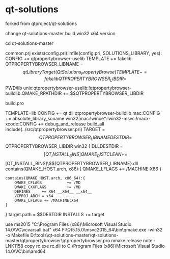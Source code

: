 # qt-solutions 
forked from qtproject/qt-solutions 



change qt-solutions-master build win32 x64 version 

cd qt-solutions-master
 
 common.prj 
 exists(config.pri):infile(config.pri, SOLUTIONS_LIBRARY, yes): CONFIG += qtpropertybrowser-uselib
TEMPLATE += fakelib
QTPROPERTYBROWSER_LIBNAME = $$qtLibraryTarget(QtSolutions_PropertyBrowse)
TEMPLATE -= fakelib
QTPROPERTYBROWSER_LIBDIR = $$PWD/lib
unix:qtpropertybrowser-uselib:!qtpropertybrowser-buildlib:QMAKE_RPATHDIR += $$QTPROPERTYBROWSER_LIBDIR

build.pro 

TEMPLATE=lib
CONFIG += qt dll qtpropertybrowser-buildlib
mac:CONFIG += absolute_library_soname
win32|mac:!wince*:!win32-msvc:!macx-xcode:CONFIG += debug_and_release build_all
include(../src/qtpropertybrowser.pri)
TARGET = $$QTPROPERTYBROWSER_LIBNAME
DESTDIR = $$QTPROPERTYBROWSER_LIBDIR
win32 {
    DLLDESTDIR = $$[QT_INSTALL_BINS]
    QMAKE_DISTCLEAN += $$[QT_INSTALL_BINS]\\$${QTPROPERTYBROWSER_LIBNAME}.dll
	contains(QMAKE_HOST.arch, x86):{
		QMAKE_LFLAGS += /MACHINE:X86
	}

	contains(QMAKE_HOST.arch, x86_64):{
		QMAKE_CFLAGS           += /MD
		QMAKE_CXXFLAGS         += /MD
		DEFINES     += X64 __X64__ __x64__
		VCPROJ_ARCH = x64
		QMAKE_LFLAGS += /MACHINE:X64
	}	
}
target.path = $$DESTDIR
INSTALLS += target


use ms2015 
"C:\Program Files (x86)\Microsoft Visual Studio 14.0\VC\vcvarsall.bat"  x64
F:\Qt5.15.0\msvc2015_64\bin\qmake.exe  -win32  -o Makefile D:\tools\qt-solutions-master\qt-solutions-master\qtpropertybrowser\qtpropertybrowser.pro
nmake release
note : LNK1158 copy rc.exe rc.dll to C:\Program Files (x86)\Microsoft Visual Studio 14.0\VC\bin\amd64 

